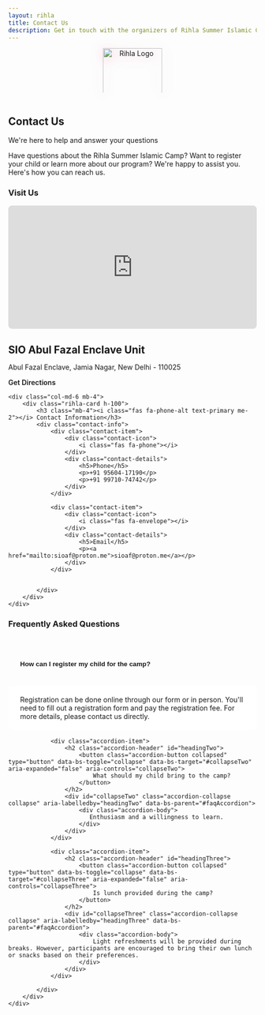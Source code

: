 ```yaml
---
layout: rihla
title: Contact Us 
description: Get in touch with the organizers of Rihla Summer Islamic Camp. We're here to answer your questions and provide more information.
---
```


<div class="section-header">
    <div class="logo-container-large">
        <img src="{{ '/assets/img/rihla/rehlaa_logo.png' | relative_url }}" alt="Rihla Logo" class="center-logo">
    </div>
    <h2>Contact Us</h2>
    <p>We're here to help and answer your questions</p>
</div>

<div class="row">
    <div class="col-lg-10 mx-auto">
        <p class="lead mb-5">
            Have questions about the Rihla Summer Islamic Camp? Want to register your child or learn more about our program? We're happy to assist you. Here's how you can reach us.
        </p>
    </div>
</div>

<div class="row">
    <div class="col-md-6 mb-4">
        <div class="rihla-card h-100">
            <h3 class="mb-4"><i class="fas fa-map-marker-alt text-primary me-2"></i> Visit Us</h3>
            <div class="contact-location">
                <div class="location-map">
                    <iframe src="https://www.google.com/maps/embed?pb=!1m18!1m12!1m3!1d3504.5883117576567!2d77.30047491508602!3d28.54873198245105!2m3!1f0!2f0!3f0!3m2!1i1024!2i768!4f13.1!3m3!1m2!1s0x390ce6a9d7187b99%3A0x5b5b8c9a3bd3e1e7!2sAbul%20Fazal%20Enclave%2C%20Jamia%20Nagar%2C%20Okhla%2C%20New%20Delhi%2C%20Delhi%20110025!5e0!3m2!1sen!2sin!4v1623825283909!5m2!1sen!2sin" width="100%" height="250" style="border:0; border-radius: 8px;" allowfullscreen="" loading="lazy"></iframe>
                </div>
                <div class="location-details mt-3">
                    <h4>SIO Abul Fazal Enclave Unit</h4>
                    <p><i class="fas fa-map-pin me-2"></i> Abul Fazal Enclave, Jamia Nagar, New Delhi - 110025</p>
                    <p><i class="fas fa-directions me-2"></i> <a href="https://goo.gl/maps/XYZ123" target="_blank" class="direction-link">Get Directions</a></p>
                </div>
            </div>
        </div>
    </div>
    
    <div class="col-md-6 mb-4">
        <div class="rihla-card h-100">
            <h3 class="mb-4"><i class="fas fa-phone-alt text-primary me-2"></i> Contact Information</h3>
            <div class="contact-info">
                <div class="contact-item">
                    <div class="contact-icon">
                        <i class="fas fa-phone"></i>
                    </div>
                    <div class="contact-details">
                        <h5>Phone</h5>
                        <p>+91 95604-17190</p>
                        <p>+91 99710-74742</p>
                    </div>
                </div>
                
                <div class="contact-item">
                    <div class="contact-icon">
                        <i class="fas fa-envelope"></i>
                    </div>
                    <div class="contact-details">
                        <h5>Email</h5>
                        <p><a href="mailto:sioaf@proton.me">sioaf@proton.me</a></p>
                    </div>
                </div>
                
               
            </div>
        </div>
    </div>
</div>


<div class="rihla-card mt-5">
    <h3 class="mb-4"><i class="fas fa-question-circle text-primary me-2"></i> Frequently Asked Questions</h3>
    <div class="row">
        <div class="col-lg-12">
            <div class="accordion" id="faqAccordion">
                <div class="accordion-item">
                    <h2 class="accordion-header" id="headingOne">
                        <button class="accordion-button" type="button" data-bs-toggle="collapse" data-bs-target="#collapseOne" aria-expanded="true" aria-controls="collapseOne">
                            How can I register my child for the camp?
                        </button>
                    </h2>
                    <div id="collapseOne" class="accordion-collapse collapse show" aria-labelledby="headingOne" data-bs-parent="#faqAccordion">
                        <div class="accordion-body">
                            Registration can be done online through our form or in person. You'll need to fill out a registration form and pay the registration fee. For more details, please contact us directly.
                        </div>
                    </div>
                </div>
                
                <div class="accordion-item">
                    <h2 class="accordion-header" id="headingTwo">
                        <button class="accordion-button collapsed" type="button" data-bs-toggle="collapse" data-bs-target="#collapseTwo" aria-expanded="false" aria-controls="collapseTwo">
                            What should my child bring to the camp?
                        </button>
                    </h2>
                    <div id="collapseTwo" class="accordion-collapse collapse" aria-labelledby="headingTwo" data-bs-parent="#faqAccordion">
                        <div class="accordion-body">
                           Enthusiasm and a willingness to learn.
                        </div>
                    </div>
                </div>
                
                <div class="accordion-item">
                    <h2 class="accordion-header" id="headingThree">
                        <button class="accordion-button collapsed" type="button" data-bs-toggle="collapse" data-bs-target="#collapseThree" aria-expanded="false" aria-controls="collapseThree">
                            Is lunch provided during the camp?
                        </button>
                    </h2>
                    <div id="collapseThree" class="accordion-collapse collapse" aria-labelledby="headingThree" data-bs-parent="#faqAccordion">
                        <div class="accordion-body">
                            Light refreshments will be provided during breaks. However, participants are encouraged to bring their own lunch or snacks based on their preferences.
                        </div>
                    </div>
                </div>
                
            </div>
        </div>
    </div>
</div>



<style>
/* Contact Location */
.contact-location {
    width: 100%;
}

.location-map {
    border-radius: var(--border-radius);
    overflow: hidden;
    box-shadow: var(--shadow-soft);
}

.location-details h4 {
    color: var(--rihla-secondary);
    font-size: 1.3rem;
    margin-bottom: 0.7rem;
}

.location-details p {
    margin-bottom: 0.5rem;
    color: var(--rihla-dark);
}

.direction-link {
    color: var(--rihla-primary);
    text-decoration: none;
    font-weight: 600;
    transition: color 0.3s ease;
}

.direction-link:hover {
    color: var(--rihla-secondary);
    text-decoration: underline;
}

/* Contact Info */
.contact-info {
    display: flex;
    flex-direction: column;
    gap: 1.5rem;
}

.contact-item {
    display: flex;
    align-items: flex-start;
}

.contact-icon {
    flex: 0 0 50px;
    height: 50px;
    background: var(--rihla-light);
    border-radius: 50%;
    display: flex;
    align-items: center;
    justify-content: center;
    margin-right: 1rem;
    color: var(--rihla-primary);
    font-size: 1.3rem;
}

.contact-details h5 {
    color: var(--rihla-secondary);
    font-size: 1.1rem;
    margin-bottom: 0.5rem;
}

.contact-details p {
    margin-bottom: 0.3rem;
    color: var(--rihla-dark);
}

.contact-details a {
    color: var(--rihla-primary);
    text-decoration: none;
    transition: color 0.3s ease;
}

.contact-details a:hover {
    color: var(--rihla-secondary);
    text-decoration: underline;
}

/* Form Styling */
.contact-form {
    padding: 1rem 0;
}

.form-group {
    margin-bottom: 1.5rem;
}

.form-group label {
    display: block;
    margin-bottom: 0.5rem;
    color: var(--rihla-secondary);
    font-weight: 600;
}

.form-control {
    display: block;
    width: 100%;
    padding: 0.75rem 1rem;
    font-size: 1rem;
    line-height: 1.5;
    color: var(--rihla-dark);
    background-color: #fff;
    background-clip: padding-box;
    border: 1px solid rgba(42, 111, 151, 0.2);
    border-radius: 8px;
    transition: border-color 0.3s ease, box-shadow 0.3s ease;
}

.form-control:focus {
    border-color: var(--rihla-accent);
    outline: 0;
    box-shadow: 0 0 0 0.2rem rgba(229, 57, 94, 0.25);
}

/* FAQ Accordion */
.accordion-item {
    border: none;
    margin-bottom: 1rem;
    border-radius: 8px;
    overflow: hidden;
    box-shadow: var(--shadow-soft);
}

.accordion-button {
    padding: 1.2rem 1.5rem;
    font-weight: 600;
    color: var(--rihla-secondary);
    background-color: #fff;
    border: none;
}

.accordion-button:not(.collapsed) {
    color: var(--rihla-primary);
    background-color: var(--rihla-light);
}

.accordion-button:focus {
    box-shadow: none;
    border-color: rgba(229, 57, 94, 0.25);
}

.accordion-body {
    padding: 1.2rem 1.5rem;
    background-color: #fff;
}

/* Social Icons */
.social-icons {
    display: flex;
    justify-content: center;
    gap: 1rem;
    margin-top: 1.5rem;
}

.social-icon {
    display: flex;
    align-items: center;
    justify-content: center;
    width: 50px;
    height: 50px;
    border-radius: 50%;
    background: var(--rihla-light);
    color: var(--rihla-primary);
    font-size: 1.3rem;
    transition: all 0.3s ease;
    text-decoration: none;
}

.social-icon:hover {
    background: var(--rihla-primary);
    color: white;
    transform: translateY(-5px);
}

/* Responsive Adjustments */
@media (max-width: 768px) {
    .contact-item {
        flex-direction: column;
        align-items: center;
        text-align: center;
    }
    
    .contact-icon {
        margin-right: 0;
        margin-bottom: 1rem;
    }
    
    .social-icon {
        width: 45px;
        height: 45px;
        font-size: 1.2rem;
    }
}

@media (max-width: 576px) {
    .location-details h4 {
        font-size: 1.2rem;
        text-align: center;
    }
    
    .location-details p {
        text-align: center;
    }
    
    .social-icons {
        gap: 0.7rem;
    }
    
    .social-icon {
        width: 40px;
        height: 40px;
        font-size: 1.1rem;
    }
}

/* Center Logo Styling */
.logo-container-large {
    text-align: center;
    margin-bottom: 1.5rem;
}

.center-logo {
    width: 120px;
    height: auto;
    max-height: 90px; /* This ensures it doesn't get too tall */
    object-fit: contain; /* This ensures the logo maintains its aspect ratio */
    filter: drop-shadow(0 4px 12px rgba(229, 57, 94, 0.3));
    animation: gentle-pulse 3s ease-in-out infinite;
    transition: transform 0.5s ease;
    margin: 0 auto 1rem; /* Centers the logo and adds bottom margin */
}

.center-logo:hover {
    transform: scale(1.05);
}

@keyframes gentle-pulse {
    0%, 100% { 
        filter: drop-shadow(0 4px 12px rgba(229, 57, 94, 0.3));
        transform: scale(1);
    }
    50% { 
        filter: drop-shadow(0 6px 18px rgba(229, 57, 94, 0.5));
        transform: scale(1.03);
    }
}

@media (max-width: 480px) {
    .center-logo {
        width: 80px;
        max-height: 70px;
    }
}
</style> 